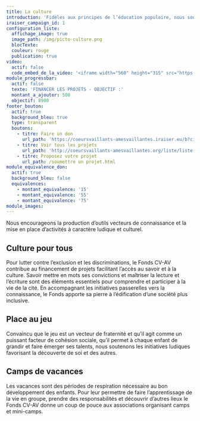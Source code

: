 ```yaml
---
title: La culture
introduction: 'Fidèles aux principes de l’éducation populaire, nous souhaitons être passeurs de culture pour le plus grand nombre. En accompagnant des associations qui offrent des espaces stimulant la créativité et la découverte, nous voulons faciliter l’accès au savoir, éveiller l’esprit critique des enfants et leur permettre ainsi de prendre leur place de citoyen.'
iraiser_campaign_id: 1
configuration_liste:
  affichage_image: true
  image_path: /img/picto-culture.png
  blocTexte:
  couleur: rouge
  publication: true
video:
  actif: false
  code_embed_de_la_video: '<iframe width="560" height="315" src="https://www.youtube.com/embed/7Lw7n1ymXAY" frameborder="0" allowfullscreen></iframe>'
module_progressbar:
  actif: false
  texte: 'FINANCER LES PROJETS - OBJECTIF :'
  montant_a_ajouter: 500
  objectif: 8900
footer_bouton:
  actif: true
  background_bleu: true
  type: transparent
  boutons:
    - titre: Faire un don
      url_path: 'https://coeursvaillants-amesvaillantes.iraiser.eu/b?cid=1'
    - titre: Voir tous les projets
      url_path: 'http://coeursvaillants-amesvaillantes.org/liste/liste-des-projets.html'
    - titre: Proposez votre projet
      url_path: /soumettre un projet.html
module_equivalence_don:
  actif: true
  background_bleu: false
  equivalences:
    - montant_equivalence: '15'
    - montant_equivalence: '55'
    - montant_equivalence: '75'
module_images:
---
```



Nous encourageons la production d’outils vecteurs de connaissance et la mise en place d’activités à caractère ludique et culturel.

## Culture pour tous

Pour lutter contre l’exclusion et les discriminations, le Fonds CV-AV contribue au financement de projets facilitant l’accès au savoir et à la culture. Savoir mettre en mots ses convictions et maîtriser la lecture et l’écriture sont des éléments essentiels pour comprendre et participer à la vie de la cité. En accompagnant les initiatives passerelles vers la connaissance, le Fonds apporte sa pierre à l’édification d’une société plus inclusive.

## Place au jeu

Convaincu que le jeu est un vecteur de fraternité et qu’il agit comme un puissant facteur de cohésion sociale, qu’il permet à chaque enfant de grandir et faire émerger ses talents, nous soutenons les initiatives ludiques favorisant la découverte de soi et des autres.

## Camps de vacances

Les vacances sont des périodes de respiration nécessaire au bon développement des enfants. Pour leur permettre de faire l’apprentissage de la vie en groupe, prendre des responsabilités et découvrir d’autres lieux le Fonds CV-AV donne un coup de pouce aux associations organisant camps et mini-camps.